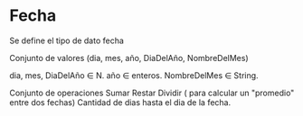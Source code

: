 # Fecha
Se define el tipo de dato fecha

Conjunto de valores
(dia, mes, año, DiaDelAño, NombreDelMes)

dia, mes, DiaDelAño ∈ N.
año ∈ enteros.
NombreDelMes ∈ String.

Conjunto de operaciones 
Sumar
Restar
Dividir ( para calcular un "promedio" entre dos fechas)
Cantidad de dias hasta el dia de la fecha.
